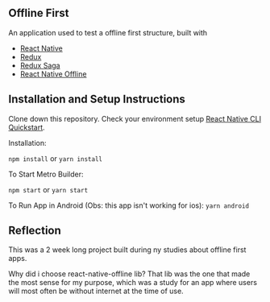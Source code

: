 ## Offline First 

An application used to test a offline first structure, built with 
- [React Native](https://reactnative.dev/)
- [Redux](https://redux.js.org/)
- [Redux Saga](https://redux-saga.js.org/)
- [React Native Offline](https://github.com/rgommezz/react-native-offline)

## Installation and Setup Instructions  

Clone down this repository. Check your environment setup [React Native CLI Quickstart](https://reactnative.dev/docs/environment-setup).  

Installation:

`npm install` or `yarn install`

To Start Metro Builder:

`npm start` or `yarn start`

To Run App in Android (Obs: this app isn't working for ios):
`yarn android`

## Reflection

  This was a 2 week long project built during ny studies about offline first apps.
  
  Why did i choose react-native-offline lib? That lib was the one that made the most sense for my purpose, which was a study for an app where users will most often be without internet at the time of use.
